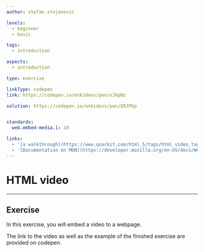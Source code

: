 ```yaml
---
author: stefan.stojanovic

levels:
  - beginner
  - basic

tags:
  - introduction

aspects:
  - introduction

type: exercise

linkType: codepen
link: https://codepen.io/enkidevs/pen/xJXpNz

solution: https://codepen.io/enkidevs/pen/ERJPGp


standards:
  web.embed-media.1: 10

links:
  - '[a walkthrough](https://www.quackit.com/html_5/tags/html_video_tag.cfm){website}'
  - '[Documentation on MDN](https://developer.mozilla.org/en-US/docs/Web/HTML/Element/video){documentation}'
---
```

# HTML video
---

## Exercise
In this exercise, you will embed a video to a webpage.

The link to the video as well as the example of the finished exercise are provided on codepen.
